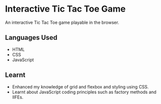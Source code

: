 # Interactive Tic Tac Toe Game
An interactive Tic Tac Toe game playable in the browser.

## Languages Used
- HTML
- CSS
- JavaScript

## Learnt
- Enhanced my knowledge of grid and flexbox and styling using CSS.
- Learnt about JavaScript coding principles such as factory methods and IIFEs.
